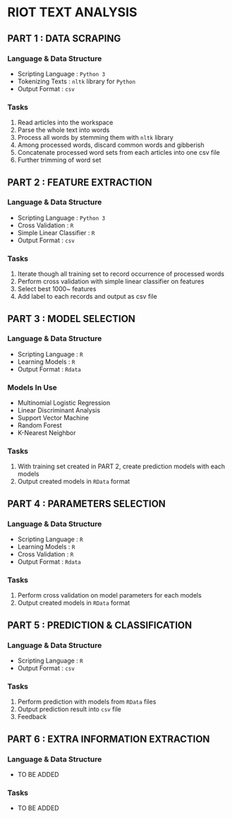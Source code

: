 # RIOT TEXT ANALYSIS


## PART 1 : DATA SCRAPING

### Language & Data Structure
* Scripting Language : `Python 3`
* Tokenizing Texts : `nltk` library for `Python`
* Output Format : `csv`

### Tasks
1. Read articles into the workspace
2. Parse the whole text into words
3. Process all words by stemming them with `nltk` library
4. Among processed words, discard common words and gibberish
5. Concatenate processed word sets from each articles into one csv file
6. Further trimming of word set


## PART 2 : FEATURE EXTRACTION

### Language & Data Structure
* Scripting Language : `Python 3`
* Cross Validation : `R`
* Simple Linear Classifier : `R`
* Output Format : `csv`

### Tasks
1. Iterate though all training set to record occurrence of processed words
2. Perform cross validation with simple linear classifier on features
3. Select best 1000~ features
4. Add label to each records and output as csv file


## PART 3 : MODEL SELECTION

### Language & Data Structure
* Scripting Language : `R`
* Learning Models : `R`
* Output Format : `Rdata`

### Models In Use
* Multinomial Logistic Regression
* Linear Discriminant Analysis
* Support Vector Machine
* Random Forest
* K-Nearest Neighbor

### Tasks
1. With training set created in PART 2, create prediction models with each models
2. Output created models in `RData` format


## PART 4 : PARAMETERS SELECTION

### Language & Data Structure
* Scripting Language : `R`
* Learning Models : `R`
* Cross Validation : `R`
* Output Format : `Rdata`

### Tasks
1. Perform cross validation on model parameters for each models
2. Output created models in `RData` format


## PART 5 : PREDICTION & CLASSIFICATION

### Language & Data Structure
* Scripting Language : `R`
* Output Format : `csv`

### Tasks
1. Perform prediction with models from `RData` files
2. Output prediction result into `csv` file
3. Feedback


## PART 6 : EXTRA INFORMATION EXTRACTION

### Language & Data Structure
* TO BE ADDED

### Tasks
* TO BE ADDED
